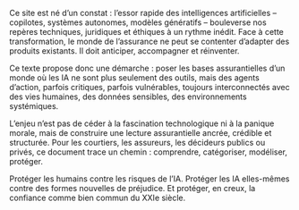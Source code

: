 
Ce site est né d’un constat : l’essor rapide des intelligences artificielles – copilotes, systèmes autonomes, modèles génératifs – bouleverse nos repères techniques, juridiques et éthiques à un rythme inédit. Face à cette transformation, le monde de l’assurance ne peut se contenter d’adapter des produits existants. Il doit anticiper, accompagner et réinventer.

Ce texte propose donc une démarche : poser les bases assurantielles d’un monde où les IA ne sont plus seulement des outils, mais des agents d’action, parfois critiques, parfois vulnérables, toujours interconnectés avec des vies humaines, des données sensibles, des environnements systémiques.

L’enjeu n’est pas de céder à la fascination technologique ni à la panique morale, mais de construire une lecture assurantielle ancrée, crédible et structurée. Pour les courtiers, les assureurs, les décideurs publics ou privés, ce document trace un chemin : comprendre, catégoriser, modéliser, protéger.

Protéger les humains contre les risques de l’IA. Protéger les IA elles-mêmes contre des formes nouvelles de préjudice. Et protéger, en creux, la confiance comme bien commun du XXIe siècle.
